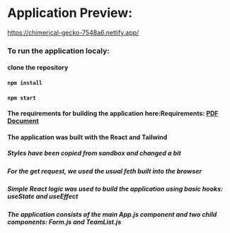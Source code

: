 # Application Preview:

https://chimerical-gecko-7548a6.netlify.app/

### To run the application localy:
####  clone the repository
####  `npm install`
#### `npm start`

#### The requirements for building the application here:Requirements: [PDF Document](./docs/Epiceros_test.pdf)

#### The application was built with the React and Tailwind

##### Styles have been copied from sandbox and changed a bit
##### For the get request, we used the usual feth built into the browser
##### Simple React logic was used to build the application using basic hooks: useState and useEffect
##### The application consists of the main App.js component and two child components: Form.js and TeamList.js

